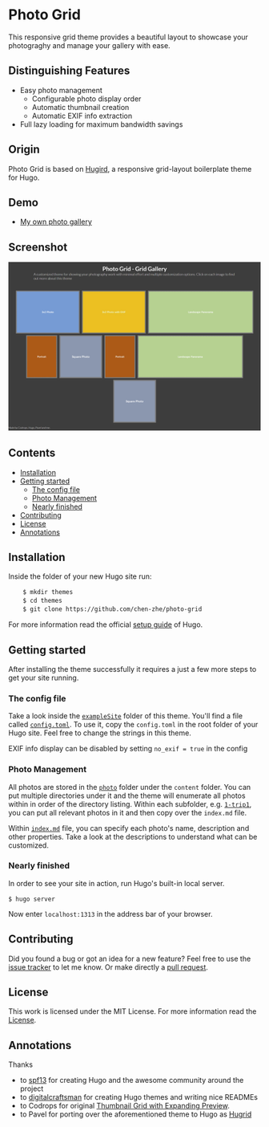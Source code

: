 # Photo Grid

This responsive grid theme provides a beautiful layout to showcase your photograghy and manage your gallery with ease.

## Distinguishing Features

- Easy photo management
    - Configurable photo display order
    - Automatic thumbnail creation
    - Automatic EXIF info extraction
- Full lazy loading for maximum bandwidth savings

## Origin

Photo Grid is based on [Hugird](http://themes.gohugo.io/theme/hugrid/), a responsive grid-layout boilerplate theme for Hugo.

## Demo

- [My own photo gallery](https://chen-zhe.github.io/portfolio/)


## Screenshot

![Hugrid screenshot](https://github.com/Chen-Zhe/photo-grid/blob/master/images/screenshot.png)


## Contents

- [Installation](#installation)
- [Getting started](#getting-started)
    - [The config file](#the-config-file)
	- [Photo Management](#photo-management)
    - [Nearly finished](#nearly-finished)
- [Contributing](#contributing)
- [License](#license)
- [Annotations](#annotations)


## Installation

Inside the folder of your new Hugo site run:

```sh
    $ mkdir themes
    $ cd themes
    $ git clone https://github.com/chen-zhe/photo-grid
```
For more information read the official [setup guide](https://gohugo.io/overview/installing/) of Hugo.


## Getting started

After installing the theme successfully it requires a just a few more steps to get your site running.


### The config file

Take a look inside the [`exampleSite`](https://github.com/Chen-Zhe/photo-grid/blob/master/exampleSite) folder of this theme. You'll find a file called [`config.toml`](https://github.com/Chen-Zhe/photo-grid/blob/master/exampleSite/config.toml). To use it, copy the `config.toml` in the root folder of your Hugo site. Feel free to change the strings in this theme.

EXIF info display can be disabled by setting `no_exif = true` in the config

### Photo Management

All photos are stored in the [`photo`](https://github.com/Chen-Zhe/photo-grid/blob/master/exampleSite/content/photo) folder under the `content` folder. You can put multiple directories under it and the theme will enumerate all photos within in order of the directory listing. Within each subfolder, e.g. [`1-trip1`](https://github.com/Chen-Zhe/photo-grid/blob/master/exampleSite/content/photo/1-trip1), you can put all relevant photos in it and then copy over the `index.md` file.

Within [`index.md`](https://github.com/Chen-Zhe/photo-grid/blob/master/exampleSite/content/photo/1-trip1/index.md) file, you can specify each photo's name, description and other properties. Take a look at the descriptions to understand what can be customized.

### Nearly finished

In order to see your site in action, run Hugo's built-in local server. 

    $ hugo server

Now enter `localhost:1313` in the address bar of your browser.


## Contributing

Did you found a bug or got an idea for a new feature? Feel free to use the [issue tracker](https://github.com/chen-zhe/photo-grid/issues) to let me know. Or make directly a [pull request](https://github.com/chen-zhe/photo-grid/pulls).


## License

This work is licensed under the MIT License. For more information read the [License](https://github.com/Chen-Zhe/photo-grid/blob/master/LICENSE.md).


## Annotations

Thanks 

- to [spf13](https://github.com/spf13) for creating Hugo and the awesome community around the project
- to [digitalcraftsman](https://github.com/digitalcraftsman) for creating Hugo themes and writing nice READMEs
- to Codrops for original [Thumbnail Grid with Expanding Preview](http://tympanus.net/codrops/?p=14530).
- to Pavel for porting over the aforementioned theme to Hugo as [Hugrid](https://github.com/aerohub/hugrid)